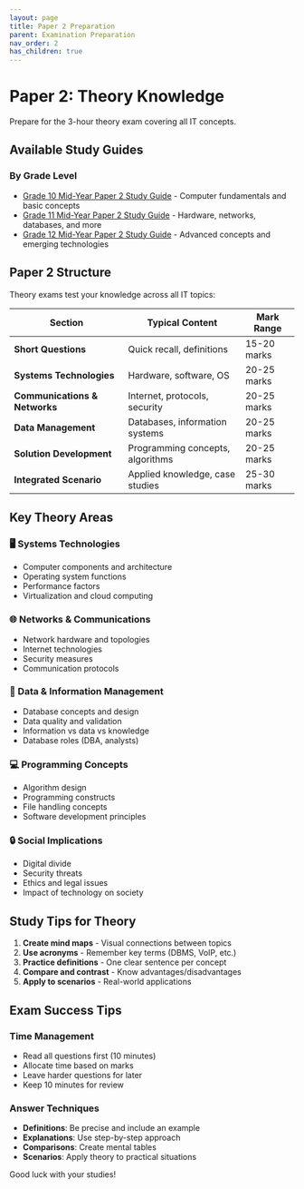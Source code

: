 ```yaml
---
layout: page
title: Paper 2 Preparation
parent: Examination Preparation
nav_order: 2
has_children: true
---
```


# Paper 2: Theory Knowledge

Prepare for the 3-hour theory exam covering all IT concepts.

## Available Study Guides

### By Grade Level

- [Grade 10 Mid-Year Paper 2 Study Guide](./grade10-midyear-guide) - Computer fundamentals and basic concepts
- [Grade 11 Mid-Year Paper 2 Study Guide](./grade11-midyear-guide) - Hardware, networks, databases, and more
- [Grade 12 Mid-Year Paper 2 Study Guide](./grade12-midyear-guide) - Advanced concepts and emerging technologies

## Paper 2 Structure

Theory exams test your knowledge across all IT topics:

| Section                       | Typical Content                  | Mark Range  |
| ----------------------------- | -------------------------------- | ----------- |
| **Short Questions**           | Quick recall, definitions        | 15-20 marks |
| **Systems Technologies**      | Hardware, software, OS           | 20-25 marks |
| **Communications & Networks** | Internet, protocols, security    | 20-25 marks |
| **Data Management**           | Databases, information systems   | 20-25 marks |
| **Solution Development**      | Programming concepts, algorithms | 20-25 marks |
| **Integrated Scenario**       | Applied knowledge, case studies  | 25-30 marks |

## Key Theory Areas

### 🖥️ Systems Technologies

- Computer components and architecture
- Operating system functions
- Performance factors
- Virtualization and cloud computing

### 🌐 Networks & Communications

- Network hardware and topologies
- Internet technologies
- Security measures
- Communication protocols

### 💾 Data & Information Management

- Database concepts and design
- Data quality and validation
- Information vs data vs knowledge
- Database roles (DBA, analysts)

### 💻 Programming Concepts

- Algorithm design
- Programming constructs
- File handling concepts
- Software development principles

### 🔒 Social Implications

- Digital divide
- Security threats
- Ethics and legal issues
- Impact of technology on society

## Study Tips for Theory

1. **Create mind maps** - Visual connections between topics
2. **Use acronyms** - Remember key terms (DBMS, VoIP, etc.)
3. **Practice definitions** - One clear sentence per concept
4. **Compare and contrast** - Know advantages/disadvantages
5. **Apply to scenarios** - Real-world applications

## Exam Success Tips

### Time Management

- Read all questions first (10 minutes)
- Allocate time based on marks
- Leave harder questions for later
- Keep 10 minutes for review

### Answer Techniques

- **Definitions**: Be precise and include an example
- **Explanations**: Use step-by-step approach
- **Comparisons**: Create mental tables
- **Scenarios**: Apply theory to practical situations

Good luck with your studies!
